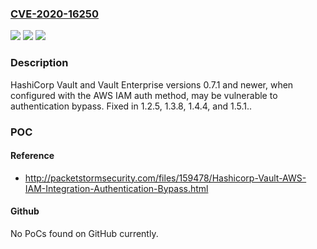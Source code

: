 ### [CVE-2020-16250](https://cve.mitre.org/cgi-bin/cvename.cgi?name=CVE-2020-16250)
![](https://img.shields.io/static/v1?label=Product&message=n%2Fa&color=blue)
![](https://img.shields.io/static/v1?label=Version&message=n%2Fa&color=blue)
![](https://img.shields.io/static/v1?label=Vulnerability&message=n%2Fa&color=brighgreen)

### Description

HashiCorp Vault and Vault Enterprise versions 0.7.1 and newer, when configured with the AWS IAM auth method, may be vulnerable to authentication bypass. Fixed in 1.2.5, 1.3.8, 1.4.4, and 1.5.1..

### POC

#### Reference
- http://packetstormsecurity.com/files/159478/Hashicorp-Vault-AWS-IAM-Integration-Authentication-Bypass.html

#### Github
No PoCs found on GitHub currently.


